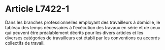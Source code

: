 # Article L7422-1

Dans les branches professionnelles employant des travailleurs à domicile, le tableau des temps nécessaires à l'exécution des travaux en série et de ceux qui peuvent être préalablement décrits pour les divers articles et les diverses catégories de travailleurs est établi par les conventions ou accords collectifs de travail.